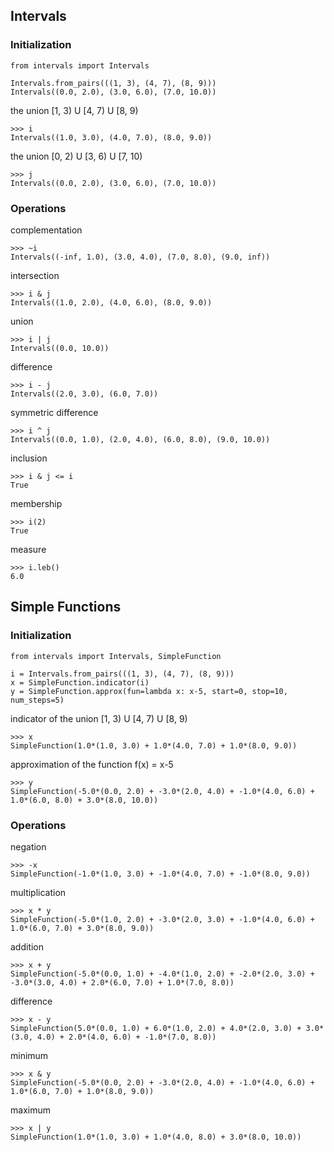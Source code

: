 
## Intervals
### Initialization
```
from intervals import Intervals

Intervals.from_pairs(((1, 3), (4, 7), (8, 9)))
Intervals((0.0, 2.0), (3.0, 6.0), (7.0, 10.0))
```
the union [1, 3) U [4, 7) U [8, 9)
```
>>> i
Intervals((1.0, 3.0), (4.0, 7.0), (8.0, 9.0))
```
the union [0, 2) U [3, 6) U [7, 10)
```
>>> j
Intervals((0.0, 2.0), (3.0, 6.0), (7.0, 10.0))

```
### Operations
complementation
```
>>> ~i
Intervals((-inf, 1.0), (3.0, 4.0), (7.0, 8.0), (9.0, inf))
```
intersection
```
>>> i & j
Intervals((1.0, 2.0), (4.0, 6.0), (8.0, 9.0))
```
union
```
>>> i | j
Intervals((0.0, 10.0))
```
difference
```
>>> i - j
Intervals((2.0, 3.0), (6.0, 7.0))
```
symmetric difference
```
>>> i ^ j
Intervals((0.0, 1.0), (2.0, 4.0), (6.0, 8.0), (9.0, 10.0))
```
inclusion
```
>>> i & j <= i
True
```
membership
```
>>> i(2)
True
```
measure
```
>>> i.leb()
6.0
```
## Simple Functions
### Initialization
```
from intervals import Intervals, SimpleFunction

i = Intervals.from_pairs(((1, 3), (4, 7), (8, 9)))
x = SimpleFunction.indicator(i)
y = SimpleFunction.approx(fun=lambda x: x-5, start=0, stop=10, num_steps=5)
```
indicator of the union [1, 3) U [4, 7) U [8, 9)
```
>>> x
SimpleFunction(1.0*(1.0, 3.0) + 1.0*(4.0, 7.0) + 1.0*(8.0, 9.0))
```
approximation of the function f(x) = x-5
```
>>> y
SimpleFunction(-5.0*(0.0, 2.0) + -3.0*(2.0, 4.0) + -1.0*(4.0, 6.0) + 1.0*(6.0, 8.0) + 3.0*(8.0, 10.0))
```
### Operations
negation
```
>>> -x
SimpleFunction(-1.0*(1.0, 3.0) + -1.0*(4.0, 7.0) + -1.0*(8.0, 9.0))
```
multiplication
```
>>> x * y
SimpleFunction(-5.0*(1.0, 2.0) + -3.0*(2.0, 3.0) + -1.0*(4.0, 6.0) + 1.0*(6.0, 7.0) + 3.0*(8.0, 9.0))
```
addition
```
>>> x + y
SimpleFunction(-5.0*(0.0, 1.0) + -4.0*(1.0, 2.0) + -2.0*(2.0, 3.0) + -3.0*(3.0, 4.0) + 2.0*(6.0, 7.0) + 1.0*(7.0, 8.0))
```
difference
```
>>> x - y
SimpleFunction(5.0*(0.0, 1.0) + 6.0*(1.0, 2.0) + 4.0*(2.0, 3.0) + 3.0*(3.0, 4.0) + 2.0*(4.0, 6.0) + -1.0*(7.0, 8.0))
```
minimum
```
>>> x & y
SimpleFunction(-5.0*(0.0, 2.0) + -3.0*(2.0, 4.0) + -1.0*(4.0, 6.0) + 1.0*(6.0, 7.0) + 1.0*(8.0, 9.0))
```
maximum
```
>>> x | y
SimpleFunction(1.0*(1.0, 3.0) + 1.0*(4.0, 8.0) + 3.0*(8.0, 10.0))
```

